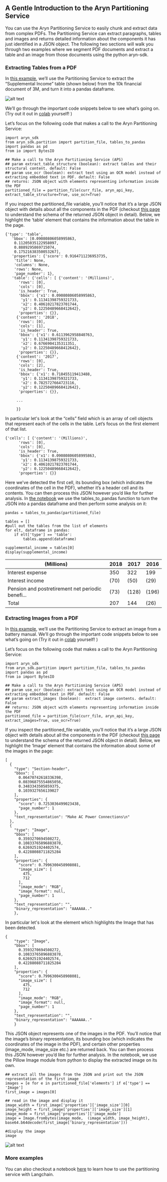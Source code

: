 ## A Gentle Introduction to the Aryn Partitioning Service 
You can use the Aryn Partitioning Service to easily chunk and extract data from complex PDFs. The Partitioning Service can extract paragraphs, tables and  images and returns detailed information about the components it has just identified in a JSON object.  The following two sections will walk you through two examples where we segment  PDF documents and extract a table and an image from those documents using the python aryn-sdk.

### Extracting Tables from a PDF

In [this example](https://colab.research.google.com/drive/1ZkJ9clSVVvJsNPRlWXpplfs1U9W4ZSdH?usp=sharing), we’ll use the Partitioning Service to extract the “Supplemental Income” table (shown below) from the 10k financial document  of 3M, and turn it into a pandas dataframe. 

![alt text](3m_supplemental_income.png)

We’ll go through the important code snippets below  to see what’s going on.  (Try out it out in  [colab](https://colab.research.google.com/drive/1ZkJ9clSVVvJsNPRlWXpplfs1U9W4ZSdH?usp=sharing)  yourself! )


Let’s focus on the following code that makes a call to the Aryn Partitioning Service: 

```
import aryn_sdk
from aryn_sdk.partition import partition_file, tables_to_pandas
import pandas as pd
from io import BytesIO

## Make a call to the Aryn Partitioning Service (APS) 
## param extract_table_structure (boolean): extract tables and their structural content. default: False
## param use_ocr (boolean): extract text using an OCR model instead of extracting embedded text in PDF. default: False
## returns: JSON object with elements representing information inside the PDF
partitioned_file = partition_file(curr_file, aryn_api_key, extract_table_structure=True, use_ocr=True)
```

If you inspect the partitioned_file variable, you’ll notice that it’s a large JSON object with details about all the components in the PDF (checkout [this page](./aps_output.md) to understand the schema of the returned JSON object in detail).  Below, we highlight  the ‘table’ element that contains the information about the table in the page.

```
{'type': 'table',
   'bbox': [0.09080806058995863,
    0.11205035122958097,
    0.8889295869715074,
    0.17521638350053267],
   'properties': {'score': 0.9164711236953735,
    'title': None,
    'columns': None,
    'rows': None,
    'page_number': 1},
   'table': {'cells': [ {'content': '(Millions)',
      'rows': [0],
      'cols': [0],
      'is_header': True,
      'bbox': {'x1': 0.09080806058995863,
       'y1': 0.11341398759321733,
       'x2': 0.40610217823701744,
       'y2': 0.12250489668412642},
      'properties': {}},
     {'content': '2018',
      'rows': [0],
      'cols': [1],
      'is_header': True,
      'bbox': {'x1': 0.6113962958840763,
       'y1': 0.11341398759321733,
       'x2': 0.6766904135311351,
       'y2': 0.12250489668412642},
      'properties': {}},
     {'content': '2017',
      'rows': [0],
      'cols': [2],
      'is_header': True,
      'bbox': {'x1': 0.718455119413488,
       'y1': 0.11341398759321733,
       'x2': 0.7825727664723116,
       'y2': 0.12250489668412642},
      'properties': {}},
     
     ... 
     
     }}

```

In particular let's look at the “cells” field  which is an array of cell objects that represent each of the cells in the table. Let’s focus on the first element of that list. 

```
{'cells': [ {'content': '(Millions)',
      'rows': [0],
      'cols': [0],
      'is_header': True,
      'bbox': {'x1': 0.09080806058995863,
       'y1': 0.11341398759321733,
       'x2': 0.40610217823701744,
       'y2': 0.12250489668412642},
      'properties': {}}

```

Here we've detected the first cell, its bounding box (which indicates the coordinates of the cell in the PDF), whether it’s a header cell and its contents. You can then process this JSON however you’d like for further analysis. In [the notebook](https://colab.research.google.com/drive/1ZkJ9clSVVvJsNPRlWXpplfs1U9W4ZSdH?usp=sharing)  we use the tables_to_pandas function to turn the JSON into a pandas dataframe and then perform some analysis on it:

```
pandas = tables_to_pandas(partitioned_file)

tables = []
#pull out the tables from the list of elements
for elt, dataframe in pandas:
    if elt['type'] == 'table':
        tables.append(dataframe)
        
supplemental_income = tables[0]
display(supplemental_income)
```

| (Millions) | 2018 | 2017 | 2016 |
| --- | --- | --- | --- |
| Interest expense | 350 | 322 | 199 |
| Interest income | (70) | (50) | (29) |
| Pension and postretirement net periodic benefi... | (73) | (128) | (196) |
| Total | 207 | 144 | (26)  |


### Extracting Images from a PDF

In [this example](https://colab.research.google.com/drive/1WVxFB8MKUUM16m6BmqxEt-u-FTPLtxQF?authuser=0#scrollTo=Qi5dbTgqf5Y3), we’ll use the Partitioning Service to extract an image from a battery manual.  We’ll go through the important code snippets below  to see what’s going on (Try it out in  [colab](https://colab.research.google.com/drive/1WVxFB8MKUUM16m6BmqxEt-u-FTPLtxQF?authuser=0#scrollTo=Qi5dbTgqf5Y3)  yourself! )

Let’s focus on the following code that makes a call to the Aryn Partitioning Service: 

```
import aryn_sdk
from aryn_sdk.partition import partition_file, tables_to_pandas
import pandas as pd
from io import BytesIO

## Make a call to the Aryn Partitioning Service (APS) 
## param use_ocr (boolean): extract text using an OCR model instead of extracting embedded text in PDF. default: False
## param extract_images (boolean):  extract image contents. default: False
## returns: JSON object with elements representing information inside the PDF
partitioned_file = partition_file(curr_file, aryn_api_key, extract_images=True, use_ocr=True)
```

If you inspect the partitioned_file variable, you’ll notice that it’s a large JSON object with details about all the components in the PDF (checkout [this page](./aps_output.md) to understand the schema of the returned JSON object in detail).  Below, we highlight  the ‘Image’ element that contains the information about some of the images in the page: 

```
[
  {
    "type": "Section-header",
    "bbox": [
      0.06470742618336398,
      0.08396875554865056,
      0.3483343505859375,
      0.1039327656139027
    ],
    "properties": {
      "score": 0.7253036499023438,
      "page_number": 1
    },
    "text_representation": "Make AC Power Connections\n"
  },
  {
    "type": "Image",
    "bbox": [
      0.3593270694508272,
      0.10833765896883878,
      0.6269251924402574,
      0.42288088711825284
    ],
    "properties": {
      "score": 0.7996300458908081,
      "image_size": [
        475,
        712
      ],
      "image_mode": "RGB",
      "image_format": null,
      "page_number": 1
    },
    "text_representation": "",
    "binary_representation": "AAAAAA.."
    },
```

In particular let's look at the element which highlights the Image that has been detected. 

```
{
    "type": "Image",
    "bbox": [
      0.3593270694508272,
      0.10833765896883878,
      0.6269251924402574,
      0.42288088711825284
    ],
    "properties": {
      "score": 0.7996300458908081,
      "image_size": [
        475,
        712
      ],
      "image_mode": "RGB",
      "image_format": null,
      "page_number": 1
    },
    "text_representation": "",
    "binary_representation": "AAAAAA.."
    }
```

This JSON object represents one of the images in the PDF. You’ll notice that the image’s binary representation, its bounding box (which indicates the coordinates of the image in the PDF), and certain other properties (image_mode, image_size etc.) are returned back. You can then process this JSON however you’d like for further analysis. In the notebook, we use the Pillow Image module from python to display the extracted image on its own. 

```
## extract all the images from the JSON and print out the JSON representation of the first image
images = [e for e in partitioned_file['elements'] if e['type'] == 'Image']
first_image = images[0]

## read in the image and display it
image_width = first_image['properties']['image_size'][0]
image_height = first_image['properties']['image_size'][1]
image_mode = first_image['properties']['image_mode']
image = Image.frombytes(image_mode,  (image_width, image_height), base64.b64decode(first_image['binary_representation']))

#display the image
image 
```

![alt text](board.png)

### More examples

You can also checkout a notebook [here](https://github.com/aryn-ai/sycamore/blob/main/notebooks/ArynPartitionerWithLangchain.ipynb) to learn how to use the partitioning service with Langchain.
